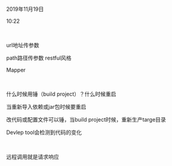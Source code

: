  

2019年11月19日

10:22

 

url地址传参数

path路径传参数 restful风格

Mapper

 

什么时候用锤（build project）？什么时候重启

当重新导入依赖或jar包时候要重启

改代码或配置文件可以锤，当build project时候，重新生产targe目录

Devlep tool会检测到代码的变化

 

远程调用就是请求响应
